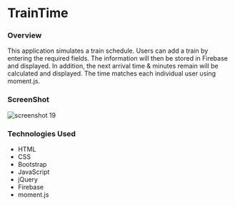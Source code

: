# TrainTime

### Overview
This application simulates a train schedule. Users can add a train by entering the required fields. The information will then be stored in Firebase and displayed. In addition, the next arrival time & minutes remain will be calculated and displayed. The time matches each individual user using moment.js. 

### ScreenShot
![screenshot 19](https://user-images.githubusercontent.com/40690696/46833383-5a927380-cd5d-11e8-9c45-b2a3a76546ec.png)

### Technologies Used
* HTML
* CSS
* Bootstrap
* JavaScript
* jQuery
* Firebase
* moment.js